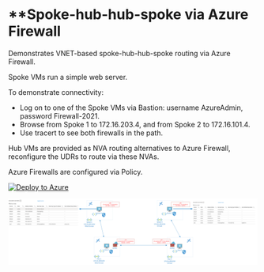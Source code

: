 # **Spoke-hub-hub-spoke via Azure Firewall

Demonstrates VNET-based spoke-hub-hub-spoke routing via Azure Firewall. 

Spoke VMs run a simple web server. 

To demonstrate connectivity:
- Log on to one of the Spoke VMs via Bastion: username AzureAdmin, password Firewall-2021.
- Browse from Spoke 1 to 172.16.203.4, and from Spoke 2 to 172.16.101.4. 
- Use tracert to see both firewalls in the path.

Hub VMs are provided as NVA routing alternatives to Azure Firewall, reconfigure the UDRs to route via these NVAs.

Azure Firewalls are configured via Policy.

[![Deploy to Azure](https://aka.ms/deploytoazurebutton)](https://portal.azure.com/#create/Microsoft.Template/uri/https%3A%2F%2Fraw.githubusercontent.com%2Fmddazure%2F%2F101-spoke-hub-hub-spoke-demo%2Fmaster%2Fazuredeploy.json)


![image](images/101-spoke-hub-hub-spoke-demo.png)
